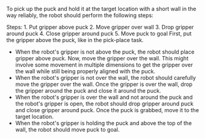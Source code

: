 To pick up the puck and hold it at the target location with a short wall in the way reliably, the robot should perform the following steps:

Steps:  1. Put gripper above puck  2. Move gripper over wall  3. Drop gripper around puck  4. Close gripper around puck  5. Move puck to goal
First, put the gripper above the puck, like in the pick-place task.
- When the robot's gripper is not above the puck, the robot should place gripper above puck.
Now, move the gripper over the wall. This might involve some movement in multiple dimensions to get the gripper over the wall while still being properly aligned with the puck.
- When the robot's gripper is not over the wall, the robot should carefully move the gripper over the wall.
Once the gripper is over the wall, drop the gripper around the puck and close it around the puck.
- When the robot's gripper is over the wall and not around the puck and the robot's gripper is open, the robot should drop gripper around puck and close gripper around puck.
Once the puck is grabbed, move it to the target location.
- When the robot's gripper is holding the puck and above the top of the wall, the robot should move puck to goal.